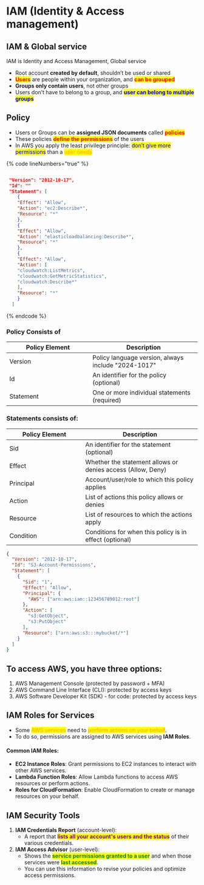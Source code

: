 # IAM (Identity & Access management)

## IAM & Global service

IAM is Identity and Access Management, Global service&#x20;

* Root account **created by default**, shouldn’t be used or shared&#x20;
* <mark style="color:red;">**Users**</mark> are people within your organization, and <mark style="color:red;">**can be grouped**</mark>&#x20;
* &#x20;**Groups only contain users**, not other groups&#x20;
* Users don’t have to belong to a group, and <mark style="color:blue;">**user can belong to multiple groups**</mark>

## Policy

* Users or Groups can be **assigned JSON documents** called <mark style="color:red;">**policies**</mark>
* These policies <mark style="color:red;">**define the permissions**</mark> of the users&#x20;
* &#x20;In AWS you apply the least privilege principle: <mark style="color:blue;">don’t give more permissions</mark> than a <mark style="color:orange;">user needs</mark>

{% code lineNumbers="true" %}
```json

 "Version": "2012-10-17",
 "Id": ""
 "Statement": [
    {
    "Effect": "Allow",
    "Action": "ec2:Describe*",
    "Resource": "*"
    },
    {
    "Effect": "Allow",
    "Action": "elasticloadbalancing:Describe*",
    "Resource": "*"
    },
    {
    "Effect": "Allow",
    "Action": [
    "cloudwatch:ListMetrics",
    "cloudwatch:GetMetricStatistics",
    "cloudwatch:Describe*"
    ],
    "Resource": "*"
    }
  ]
```
{% endcode %}

### Policy Consists of&#x20;

<table><thead><tr><th width="203">Policy Element</th><th>Description</th></tr></thead><tbody><tr><td>Version</td><td>Policy language version, always include "2024-1017"</td></tr><tr><td>Id</td><td>An identifier for the policy (optional) </td></tr><tr><td>Statement</td><td>One or more individual statements (required) </td></tr></tbody></table>

### Statements consists of:

<table><thead><tr><th width="184">Policy Element</th><th>Description</th></tr></thead><tbody><tr><td>Sid</td><td>An identifier for the statement (optional)</td></tr><tr><td>Effect</td><td>Whether the statement allows or denies access (Allow, Deny)</td></tr><tr><td>Principal</td><td>Account/user/role to which this policy applies</td></tr><tr><td>Action</td><td>List of actions this policy allows or denies</td></tr><tr><td>Resource</td><td>List of resources to which the actions apply</td></tr><tr><td>Condition</td><td>Conditions for when this policy is in effect (optional)</td></tr></tbody></table>

```json
{
  "Version": "2012-10-17",
  "Id": "S3-Account-Permissions",
  "Statement": [
    {
      "Sid": "1",
      "Effect": "Allow",
      "Principal": {
        "AWS": ["arn:aws:iam::123456789012:root"]
      },
      "Action": [
        "s3:GetObject",
        "s3:PutObject"
      ],
      "Resource": ["arn:aws:s3:::mybucket/*"]
    }
  ]
}
```

## To access AWS, you have three options:&#x20;

1. AWS Management Console (protected by password + MFA)
2. AWS Command Line Interface (CLI): protected by access keys
3. AWS Software Developer Kit (SDK) - for code: protected by access keys

## IAM Roles for Services

* Some <mark style="color:orange;">AWS services</mark> need to <mark style="color:orange;">perform actions on your behalf</mark>.
* To do so, permissions are assigned to AWS services using **IAM Roles**.

#### Common IAM Roles:

* **EC2 Instance Roles**: Grant permissions to EC2 instances to interact with other AWS services.
* **Lambda Function Roles**: Allow Lambda functions to access AWS resources or perform actions.
* **Roles for CloudFormation**: Enable CloudFormation to create or manage resources on your behalf.

## IAM Security Tools

1. **IAM Credentials Report** (account-level):
   * A report that <mark style="color:purple;">**lists all your account's users and the status**</mark> of their various credentials.
2. **IAM Access Advisor** (user-level):
   * Shows the <mark style="color:green;">**service permissions granted to a user**</mark> and when those services were <mark style="color:green;">**last accessed**</mark>.
   * You can use this information to revise your policies and optimize access permissions.







